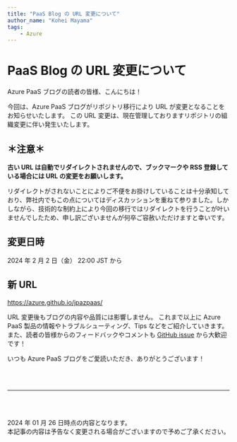 ```yaml
---
title: "PaaS Blog の URL 変更について"
author_name: "Kohei Mayama"
tags:
    - Azure
---
```


# PaaS Blog の URL 変更について

Azure PaaS ブログの読者の皆様、こんにちは！

今回は、Azure PaaS ブログがリポジトリ移行により URL が変更となることをお知らせいたします。
この URL 変更は、現在管理しておりますリポジトリの組織変更に伴い発生いたします。

## ＊注意＊
**古い URL は自動でリダイレクトされませんので、ブックマークや RSS 登録している場合には URL の変更をお願いします。**

リダイレクトがされないことによりご不便をお掛けしていることは十分承知しており、弊社内でもこの点についてはディスカッションを重ねて参りました。しかしながら、技術的な制約上により今回の移行ではリダイレクトを行うことが叶いませんでしたため、申し訳ございませんが何卒ご容赦いただけますと幸いです。


## 変更日時
2024 年 2 月 2 日（金） 22:00 JST から

## 新 URL
https://azure.github.io/jpazpaas/


URL 変更後もブログの内容や品質には影響しません。
これまで以上に Azure PaaS 製品の情報やトラブルシューティング、Tips などをご紹介していきます。
また、読者の皆様からのフィードバックやコメントも [GitHub issue](https://github.com/jpazpaas/blog/issues) から大歓迎です！

いつも Azure PaaS ブログをご愛読いただき、ありがとうございます！

<br>
<br>

---

<br>
<br>

2024 年 01 月 26 日時点の内容となります。<br>
本記事の内容は予告なく変更される場合がございますので予めご了承ください。

<br>
<br>